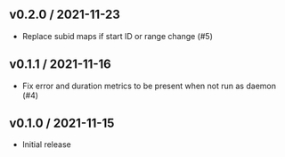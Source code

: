 ## v0.2.0 / 2021-11-23

* Replace subid maps if start ID or range change (#5)

## v0.1.1 / 2021-11-16

* Fix error and duration metrics to be present when not run as daemon (#4)

## v0.1.0 / 2021-11-15

* Initial release
